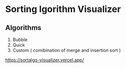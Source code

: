 # Sorting lgorithm Visualizer
## Algorithms
1. Bubble
2. Quick
3. Custom ( comibination of merge and insertion sort )

https://sortalgo-visualizer.vercel.app/
